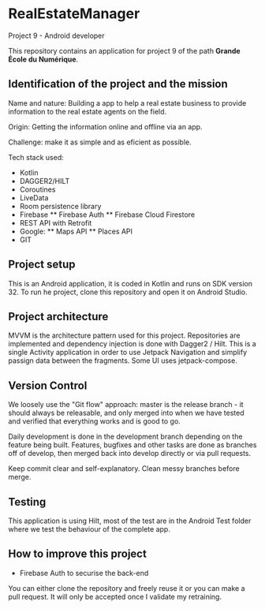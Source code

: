 # RealEstateManager

Project 9 - Android developer

This repository contains an application for project 9 of the path **Grande École du Numérique**. 

## Identification of the project and the mission

Name and nature: 
Building a app to help a real estate business to  provide information to the real estate agents on the field.

Origin: 
Getting the information online and offline via an app.

Challenge: 
make it as simple and as eficient as possible.

Tech stack used:
* Kotlin
* DAGGER2/HILT
* Coroutines
* LiveData
* Room persistence library
* Firebase
** Firebase Auth
** Firebase Cloud Firestore
* REST API with Retrofit
* Google:
** Maps API
** Places API
* GIT

## Project setup

This is an Android application, it is coded in Kotlin and runs on SDK version 32. To run he project, clone this repository and open it on Android Studio. 

## Project architecture

MVVM is the architecture pattern used for this project. Repositories are implemented and dependency injection is done with Dagger2 / Hilt.
This is a single Activity application in order to use Jetpack Navigation and simplify passign data between the fragments.
Some UI uses jetpack-compose.

## Version Control

We loosely use the "Git flow" approach: master is the release branch - it should always be releasable, and only merged into when we have tested and verified that everything works and is good to go. 

Daily development is done in the development branch depending on the feature being built. Features, bugfixes and other tasks are done as branches off of develop, then merged back into develop directly or via pull requests.

Keep commit clear and self-explanatory. Clean messy branches before merge. 

## Testing

This application is using Hilt, most of the test are in the Android Test folder where we test the behaviour of the complete app. 

## How to improve this project

* Firebase Auth to securise the back-end

You can either clone the repository and freely reuse it or you can make a pull request. It will only be accepted once I validate my retraining. 
